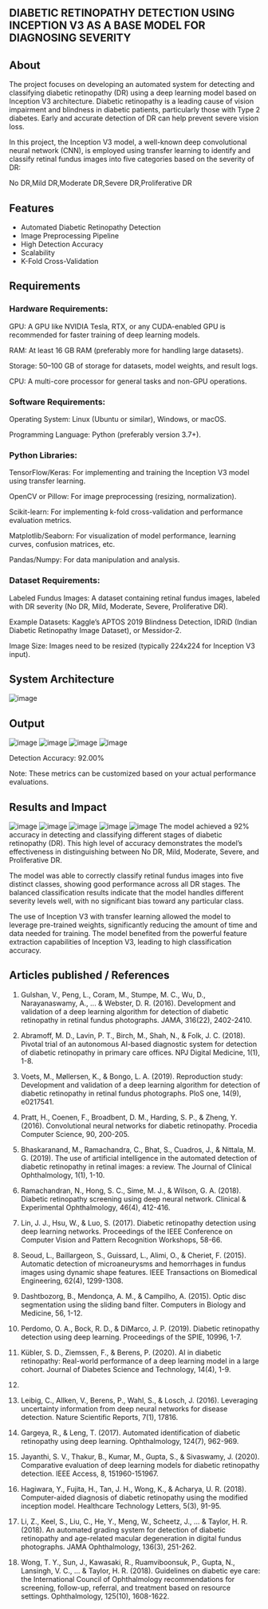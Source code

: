 ## DIABETIC RETINOPATHY DETECTION USING INCEPTION V3 AS A BASE MODEL FOR DIAGNOSING SEVERITY 


## About
<!--Detailed Description about the project-->
The project focuses on developing an automated system for detecting and classifying diabetic retinopathy (DR) using a deep learning model based on Inception V3 architecture. Diabetic retinopathy is a leading cause of vision impairment and blindness in diabetic patients, particularly those with Type 2 diabetes. Early and accurate detection of DR can help prevent severe vision loss.

In this project, the Inception V3 model, a well-known deep convolutional neural network (CNN), is employed using transfer learning to identify and classify retinal fundus images into five categories based on the severity of DR:

No DR,Mild DR,Moderate DR,Severe DR,Proliferative DR
## Features
<!--List the features of the project as shown below-->
- Automated Diabetic Retinopathy Detection
- Image Preprocessing Pipeline
- High Detection Accuracy
- Scalability
- K-Fold Cross-Validation

## Requirements
<!--List the requirements of the project as shown below-->
### Hardware Requirements:
GPU: A GPU like NVIDIA Tesla, RTX, or any CUDA-enabled GPU is recommended for faster training of deep learning models.

RAM: At least 16 GB RAM (preferably more for handling large datasets).

Storage: 50–100 GB of storage for datasets, model weights, and result logs.

CPU: A multi-core processor for general tasks and non-GPU operations.

### Software Requirements:
Operating System: Linux (Ubuntu or similar), Windows, or macOS.

Programming Language: Python (preferably version 3.7+).

### Python Libraries:
TensorFlow/Keras: For implementing and training the Inception V3 model using transfer learning.

OpenCV or Pillow: For image preprocessing (resizing, normalization).

Scikit-learn: For implementing k-fold cross-validation and performance evaluation metrics.

Matplotlib/Seaborn: For visualization of model performance, learning curves, confusion matrices, etc.

Pandas/Numpy: For data manipulation and analysis.

### Dataset Requirements:
Labeled Fundus Images: A dataset containing retinal fundus images, labeled with DR severity (No DR, Mild, Moderate, Severe, Proliferative DR).

Example Datasets: Kaggle’s APTOS 2019 Blindness Detection, IDRiD (Indian Diabetic Retinopathy Image Dataset), or Messidor-2.

Image Size: Images need to be resized (typically 224x224 for Inception V3 input).

## System Architecture
<!--Embed the system architecture diagram as shown below-->
![image](https://github.com/user-attachments/assets/1f33e76c-10a6-424a-b4b6-8c44eec5784b)



## Output

<!--Embed the Output picture at respective places as shown below as shown below-->


![image](https://github.com/user-attachments/assets/f6890b92-543a-46a7-930d-b49e7a81b834)
![image](https://github.com/user-attachments/assets/53e92e3c-9414-417b-9626-72843f9d5f2a)
![image](https://github.com/user-attachments/assets/e180bbfa-66aa-4f69-b917-42631686bb92)
![image](https://github.com/user-attachments/assets/2505f721-600f-4e5b-a562-a7e616c49241)



Detection Accuracy: 92.00%

Note: These metrics can be customized based on your actual performance evaluations.


## Results and Impact
<!--Give the results and impact as shown below-->
![image](https://github.com/user-attachments/assets/b3371635-dde6-479e-8de6-6f84af5317b4)
![image](https://github.com/user-attachments/assets/e29b4841-4c6e-4399-a64f-d0666716b671)
![image](https://github.com/user-attachments/assets/4526cc0e-ff5a-438b-bdf3-857514fc4f68)
![image](https://github.com/user-attachments/assets/e7f8f0f8-1690-41c2-a5dc-23cef40d365a)
![image](https://github.com/user-attachments/assets/4a722c78-5746-4077-965f-1fd759e4fe83)
The model achieved a 92% accuracy in detecting and classifying different stages of diabetic retinopathy (DR). This high level of accuracy demonstrates the model’s effectiveness in distinguishing between No DR, Mild, Moderate, Severe, and Proliferative DR.

The model was able to correctly classify retinal fundus images into five distinct classes, showing good performance across all DR stages. The balanced classification results indicate that the model handles different severity levels well, with no significant bias toward any particular class.

The use of Inception V3 with transfer learning allowed the model to leverage pre-trained weights, significantly reducing the amount of time and data needed for training. The model benefited from the powerful feature extraction capabilities of Inception V3, leading to high classification accuracy.


## Articles published / References
1.	Gulshan, V., Peng, L., Coram, M., Stumpe, M. C., Wu, D., Narayanaswamy, A., ... & Webster, D. R. (2016). Development and validation of a deep learning algorithm for detection of diabetic retinopathy in retinal fundus photographs. JAMA, 316(22), 2402-2410.

2.	Abramoff, M. D., Lavin, P. T., Birch, M., Shah, N., & Folk, J. C. (2018). Pivotal trial of an autonomous AI-based diagnostic system for detection of diabetic retinopathy in primary care offices. NPJ Digital Medicine, 1(1), 1-8.
3.	Voets, M., Møllersen, K., & Bongo, L. A. (2019). Reproduction study: Development and validation of a deep learning algorithm for detection of diabetic retinopathy in retinal fundus photographs. PloS one, 14(9), e0217541.
4.	Pratt, H., Coenen, F., Broadbent, D. M., Harding, S. P., & Zheng, Y. (2016). Convolutional neural networks for diabetic retinopathy. Procedia Computer Science, 90, 200-205.
5.	Bhaskaranand, M., Ramachandra, C., Bhat, S., Cuadros, J., & Nittala, M. G. (2019). The use of artificial intelligence in the automated detection of diabetic retinopathy in retinal images: a review. The Journal of Clinical Ophthalmology, 1(1), 1-10.

6.	Ramachandran, N., Hong, S. C., Sime, M. J., & Wilson, G. A. (2018). Diabetic retinopathy screening using deep neural network. Clinical & Experimental Ophthalmology, 46(4), 412-416.

7.	Lin, J. J., Hsu, W., & Luo, S. (2017). Diabetic retinopathy detection using deep learning networks. Proceedings of the IEEE Conference on Computer Vision and Pattern Recognition Workshops, 58-66.
8.	Seoud, L., Baillargeon, S., Guissard, L., Alimi, O., & Cheriet, F. (2015). Automatic detection of microaneurysms and hemorrhages in fundus images using dynamic shape features. IEEE Transactions on Biomedical Engineering, 62(4), 1299-1308.
9.	Dashtbozorg, B., Mendonça, A. M., & Campilho, A. (2015). Optic disc segmentation using the sliding band filter. Computers in Biology and Medicine, 56, 1-12.
10.	Perdomo, O. A., Bock, R. D., & DiMarco, J. P. (2019). Diabetic retinopathy detection using deep learning. Proceedings of the SPIE, 10996, 1-7.

11.	Kübler, S. D., Ziemssen, F., & Berens, P. (2020). AI in diabetic retinopathy: Real-world performance of a deep learning model in a large cohort. Journal of Diabetes Science and Technology, 14(4), 1-9.
12.	
13.	Leibig, C., Allken, V., Berens, P., Wahl, S., & Losch, J. (2016). Leveraging uncertainty information from deep neural networks for disease detection. Nature Scientific Reports, 7(1), 17816.

14.	Gargeya, R., & Leng, T. (2017). Automated identification of diabetic retinopathy using deep learning. Ophthalmology, 124(7), 962-969.

17.	Jayanthi, S. V., Thakur, B., Kumar, M., Gupta, S., & Sivaswamy, J. (2020). Comparative evaluation of deep learning models for diabetic retinopathy detection. IEEE Access, 8, 151960-151967.

18.	Hagiwara, Y., Fujita, H., Tan, J. H., Wong, K., & Acharya, U. R. (2018). Computer-aided diagnosis of diabetic retinopathy using the modified inception model. Healthcare Technology Letters, 5(3), 91-95.

19.	Li, Z., Keel, S., Liu, C., He, Y., Meng, W., Scheetz, J., ... & Taylor, H. R. (2018). An automated grading system for detection of diabetic retinopathy and age-related macular degeneration in digital fundus photographs. JAMA Ophthalmology, 136(3), 251-262.
20.	Wong, T. Y., Sun, J., Kawasaki, R., Ruamviboonsuk, P., Gupta, N., Lansingh, V. C., ... & Taylor, H. R. (2018). Guidelines on diabetic eye care: the International Council of Ophthalmology recommendations for screening, follow-up, referral, and treatment based on resource settings. Ophthalmology, 125(10), 1608-1622.




